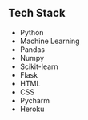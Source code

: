 


## Tech Stack

- Python
- Machine Learning
- Pandas
- Numpy
- Scikit-learn
- Flask
- HTML
- CSS
- Pycharm
- Heroku

  
